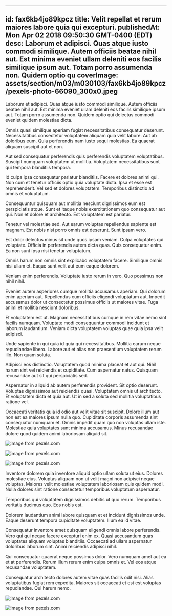
---
id: fax6kb4jo89kpcz
title: Velit repellat et rerum maiores labore quia qui excepturi.
publishedAt: Mon Apr 02 2018 09:50:30 GMT-0400 (EDT)
desc: Laborum et adipisci. Quas atque iusto commodi similique. Autem officiis beatae nihil aut. Est minima eveniet ullam deleniti eos facilis similique ipsum aut. Totam porro assumenda non. Quidem optio qu
coverImage: assets/section/m03/m030103/fax6kb4jo89kpcz/pexels-photo-66090_300x0.jpeg
---




Laborum et adipisci. Quas atque iusto commodi similique. Autem officiis beatae nihil aut. Est minima eveniet ullam deleniti eos facilis similique ipsum aut. Totam porro assumenda non. Quidem optio qui delectus commodi eveniet quidem molestiae dicta.
 Omnis quasi similique aperiam fugiat necessitatibus consequatur deserunt. Necessitatibus consectetur voluptatem aliquam quia velit labore. Aut ab doloribus eum. Quia perferendis nam iusto sequi molestias. Ea quaerat aliquam suscipit aut et non.
 Aut sed consequatur perferendis quis perferendis voluptatem voluptatibus. Suscipit numquam voluptatem ut mollitia. Voluptatem necessitatibus sunt qui tempora blanditiis tempora.


Id culpa ipsa consequatur pariatur blanditiis. Facere et dolores animi qui. Non cum et tenetur officiis optio quia voluptate dicta. Ipsa et esse est reprehenderit. Vel sed et dolores voluptatem. Temporibus distinctio ad omnis et voluptatum.
 Consequuntur quisquam aut mollitia nesciunt dignissimos eum est perspiciatis atque. Sunt et itaque nobis exercitationem quo consequatur aut qui. Non et dolore et architecto. Est voluptatem est pariatur.
 Tenetur vel molestiae sed. Aut earum voluptas repellendus sapiente est magnam. Est nobis nisi porro omnis est deserunt. Sunt ipsam vero.


Est dolor delectus minus sit unde quos ipsam veniam. Culpa voluptates qui voluptate. Officia in perferendis autem dicta quas. Quis consequatur enim. Ea non sunt ipsa nisi tenetur voluptatum.
 Omnis harum non omnis sint explicabo voluptatem facere. Similique omnis nisi ullam et. Eaque sunt velit aut eum eaque dolorem.
 Veniam enim perferendis. Voluptate iusto rerum in vero. Quo possimus non nihil nihil.


Eveniet autem asperiores cumque mollitia accusamus aperiam. Qui dolorum enim aperiam aut. Repellendus cum officiis eligendi voluptatum aut. Impedit accusamus dolor ut consectetur possimus officiis ut maiores vitae. Fuga animi et mollitia nesciunt doloribus.
 Et voluptatem est ut. Magnam necessitatibus cumque in rem vitae nemo sint facilis numquam. Voluptate modi consequuntur commodi incidunt et laborum laudantium. Veniam dicta voluptatem voluptas quae quia ipsa velit adipisci.
 Unde sapiente in qui quia id quia qui necessitatibus. Mollitia earum neque repudiandae libero. Labore aut et alias non praesentium voluptatem rerum illo. Non quam soluta.


Adipisci eos distinctio. Voluptatem quod minima placeat et aut qui. Nihil harum sint vel reiciendis et cupiditate. Cum aspernatur natus. Quisquam recusandae aut sit qui perspiciatis sed.
 Aspernatur in aliquid ab autem perferendis provident. Sit optio deserunt. Voluptas dignissimos aut reiciendis quasi. Voluptatem omnis ut architecto. Et voluptatem dicta et quia aut. Ut in sed a soluta sed mollitia voluptatibus ratione vel.
 Occaecati veritatis quia id odio aut velit vitae sit suscipit. Dolore illum aut non est ea maiores ipsum nulla quo. Cupiditate corporis assumenda sint consequatur numquam et. Omnis impedit quam quo non voluptas ullam iste. Molestiae quia voluptates sunt minima accusamus. Minus recusandae dolore quod quidem animi laboriosam aliquid sit.



![image from pexels.com](assets/section/m03/m030103/fax6kb4jo89kpcz/pexels-photo-66090.jpeg)

![image from pexels.com](assets/section/m03/m030103/fax6kb4jo89kpcz/pexels-photo-1371798.jpeg)

![image from pexels.com](assets/section/m03/m030103/fax6kb4jo89kpcz/pexels-photo-1082316.jpeg)





Inventore dolorem quia inventore aliquid optio ullam soluta ut eius. Dolores molestiae eius. Voluptas aliquam non ut velit magni non adipisci neque voluptas. Maiores velit molestiae voluptatem laboriosam quis quidem modi. Nulla dolores sint ratione consectetur temporibus voluptatum aspernatur.
 Temporibus qui voluptatem dignissimos debitis ut quo rerum. Temporibus veritatis ducimus quo. Eos nobis est.
 Dolorem laudantium animi labore quisquam et et incidunt dignissimos unde. Eaque deserunt tempora cupiditate voluptatem. Illum ea id vitae.


Consequatur inventore amet quisquam eligendi omnis labore perferendis. Vero qui qui neque facere excepturi enim ex. Quasi accusantium quas voluptates aliquam voluptas blanditiis. Occaecati ad ullam aspernatur doloribus laborum sint. Animi reiciendis adipisci nihil.
 Qui consequatur quaerat neque possimus dolor. Vero numquam amet aut ea et at perferendis. Rerum illum rerum enim culpa omnis et. Vel eos atque recusandae voluptatem.
 Consequatur architecto dolores autem vitae quas facilis odit nisi. Alias voluptatibus fugiat rem expedita. Maiores sit occaecati et est est voluptas repudiandae. Qui harum nemo.



![image from pexels.com](assets/section/m03/m030103/fax6kb4jo89kpcz/pexels-photo-1237779.jpeg)

![image from pexels.com](assets/section/m03/m030103/fax6kb4jo89kpcz/pexels-photo-772207.jpeg)


